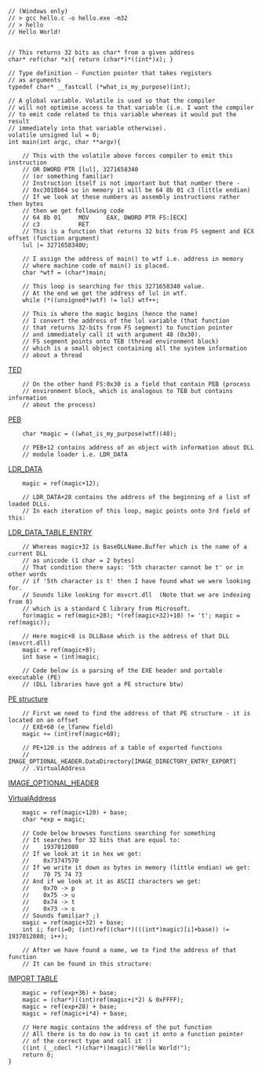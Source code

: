     // (Windows only)
    // > gcc hello.c -o hello.exe -m32
    // > hello
    // Hello World!
    
    
    // This returns 32 bits as char* from a given address
    char* ref(char *x){ return (char*)*((int*)x); }
    
    // Type definition - Function pointer that takes registers
    // as arguments
    typedef char* __fastcall (*what_is_my_purpose)(int);
    
    // A global variable. Volatile is used so that the compiler
    // will not optimise access to that variable (i.e. I want the compiler
    // to emit code related to this variable whereas it would put the result
    // immediately into that variable otherwise).
    volatile unsigned lul = 0;
    int main(int argc, char **argv){
        
        // This with the volatile above forces compiler to emit this instruction
        // OR DWORD PTR [lul], 3271658340
        // (or something familiar)
        // Instruction itself is not important but that number there - 
        // 0xc3018b64 so in memory it will be 64 8b 01 c3 (little endian)
        // If we look at these numbers as assembly instructions rather then bytes
        // then we get following code
        // 64 8b 01     MOV     EAX, DWORD PTR FS:[ECX]
        // c3           RET
        // This is a function that returns 32 bits from FS segment and ECX offset (function argument)
        lul |= 3271658340U;
        
        // I assign the address of main() to wtf i.e. address in memory
        // where machine code of main() is placed.
        char *wtf = (char*)main;
        
        // This loop is searching for this 3271658340 value.
        // At the end we get the address of lul in wtf.
        while (*((unsigned*)wtf) != lul) wtf++;
        
        // This is where the magic begins (hence the name)
        // I convert the address of the lul variable (that function
        // that returns 32-bits from FS segment) to function pointer
        // and immediately call it with argument 48 (0x30).
        // FS segment points onto TEB (thread environment block)
        // which is a small object containing all the system information
        // about a thread
[TED](http://terminus.rewolf.pl/terminus/structures/ntdll/_TEB_combined.html)

        // On the other hand FS:0x30 is a field that contain PEB (process
        // environment block, which is analogous to TEB but contains information
        // about the process)
[PEB](http://terminus.rewolf.pl/terminus/structures/ntdll/_PEB_combined.html)

        char *magic = ((what_is_my_purpose)wtf)(48);
        
        // PEB+12 contains address of an object with information about DLL
        // module loader i.e. LDR_DATA
[LDR_DATA](http://terminus.rewolf.pl/terminus/structures/ntdll/_PEB_LDR_DATA_combined.html)

        magic = ref(magic+12);
        
        // LDR_DATA+28 contains the address of the beginning of a list of loaded DLLs.
        // In each iteration of this loop, magic points onto 3rd field of this:
[LDR_DATA_TABLE_ENTRY](http://www.nirsoft.net/kernel_struct/vista/LDR_DATA_TABLE_ENTRY.html)

        // Whereas magic+32 is BaseDLLName.Buffer which is the name of a current DLL
        // as unicode (1 char = 2 bytes)
        // That condition there says: '5th character cannot be t' or in other words
        // if '5th character is t' then I have found what we were looking for.
        // Sounds like looking for msvcrt.dll  (Note that we are indexing from 0)
        // which is a standard C library from Microsoft.
        for(magic = ref(magic+28); *(ref(magic+32)+10) != 't'; magic = ref(magic));
        
        // Here magic+8 is DLLBase which is the address of that DLL (msvcrt.dll)
        magic = ref(magic+8);
        int base = (int)magic;
        
        // Code below is a parsing of the EXE header and portable executable (PE)
        // (DLL libraries have got a PE structure btw)
[PE structure](https://raw.githubusercontent.com/corkami/pics/master/binary/pe101/pe1011pl.png)

        // First we need to find the address of that PE structure - it is located on an offset
        // EXE+60 (e_lfanew field)
        magic += (int)ref(magic+60);
        
        // PE+120 is the address of a table of exported functions
        // IMAGE_OPTIONAL_HEADER.DataDirectory[IMAGE_DIRECTORY_ENTRY_EXPORT]
        // .VirtualAddress
[IMAGE_OPTIONAL_HEADER](https://docs.microsoft.com/en-us/windows/desktop/api/winnt/ns-winnt-_image_optional_header)

[VirtualAddress](https://docs.microsoft.com/en-us/windows/desktop/api/winnt/ns-winnt-_image_data_directory)

        magic = ref(magic+120) + base;
        char *exp = magic;
        
        // Code below browses functions searching for something
        // It searches for 32 bits that are equal to:
        //    1937012080
        // If we look at it in hex we get:
        //    0x73747570
        // If we write it down as bytes in memory (little endian) we get:
        //    70 75 74 73
        // And if we look at it as ASCII characters we get:
        //    0x70 -> p
        //    0x75 -> u
        //    0x74 -> t
        //    0x73 -> s
        // Sounds familiar? ;)
        magic = ref(magic+32) + base;
        int i; for(i=0; (int)ref((char*)(((int*)magic)[i]+base)) != 1937012080; i++);
        
        // After we have found a name, we to find the address of that function
        // It can be found in this structure:
[IMPORT TABLE](http://win32assembly.programminghorizon.com/pe-tut6.html)

        magic = ref(exp+36) + base;
        magic = (char*)((int)ref(magic+i*2) & 0xFFFF);
        magic = ref(exp+28) + base;
        magic = ref(magic+i*4) + base;
        
        // Here magic contains the address of the put function
        // All there is to do now is to cast it onto a function pointer
        // of the correct type and call it :)
        ((int (__cdecl *)(char*))magic)("Hello World!");
        return 0;
    }
